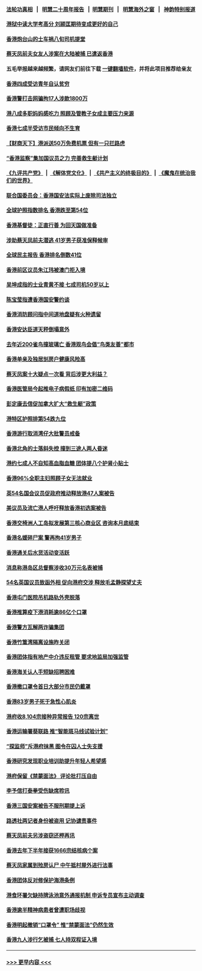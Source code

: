 #### [法轮功真相](https://github.com/gfw-breaker/truth/blob/master/README.md?t=0) &nbsp;&nbsp;|&nbsp;&nbsp; [明慧二十周年报告](https://github.com/gfw-breaker/mh-reports/blob/master/README.md?t=0) &nbsp;&nbsp;|&nbsp;&nbsp;[明慧期刊](https://github.com/gfw-breaker/mh-qikan) &nbsp;&nbsp;|&nbsp;&nbsp; [明慧海外之窗](https://github.com/gfw-breaker/mh-news/blob/master/README.md?t=0) &nbsp;&nbsp;|&nbsp;&nbsp; [神韵特别报道](https://github.com/gfw-breaker/mh-news/blob/master/shenyun.md?t=0)
#### [港狱中读大学考高分 刘颕匡期待变成更好的自己](../pages/nsc415/n13945348.md?t=03082143) 
#### [香港炮台山的士车祸八旬司机提堂](../pages/nsc415/n13945346.md?t=03082143) 
#### [蔡天凤前夫女友人涉案在大陆被捕 已遣返香港](../pages/nsc415/n13945340.md?t=03082143) 
#### 五毛举报越来越频繁，请网友们前往下载 [一键翻墙软件](https://github.com/gfw-breaker/ssr-accounts)，并将此项目推荐给亲友
#### [香港四成受访青年自认贫穷](../pages/nsc415/n13945334.md?t=03082143) 
#### [香港警打击网骗拘17人涉款1800万](../pages/nsc415/n13945332.md?t=03082143) 
#### [港八成多职妈妈感吃力 照顾及管教子女成主要压力来源](../pages/nsc415/n13945325.md?t=03082143) 
#### [香港七成半受访市民倾向不生育](../pages/nsc415/n13945299.md?t=03082143) 
#### [【财商天下】港派送50万免费机票 但有一只拦路虎](../pages/nsc415/n13945095.md?t=03082143) 
#### [“香港监察”集加国议员之力 完善救生艇计划](../pages/nsc415/n13945073.md?t=03082143) 
#### [《九评共产党》](https://github.com/begood0513/9ping.md/blob/master/README.md) &nbsp;|&nbsp; [《解体党文化》](../../../../jtdwh.md/blob/master/README.md)  &nbsp;|&nbsp; [《共产主义的终极目的》](../../../../gczydzjmd.md/blob/master/README.md) &nbsp;|&nbsp; [《魔鬼在统治我们的世界》](../../../../mgztzwmdsj.md/blob/master/README.md) 
#### [联合国委员会：香港国安法实际上废除司法独立](../pages/nsc415/n13944924.md?t=03082143) 
#### [全球护照指数排名 香港跌至第54位](../pages/nsc415/n13944583.md?t=03082143) 
#### [香港基督徒：正直行善 为回天国做准备](../pages/nsc415/n13944094.md?t=03082143) 
#### [涉助蔡天凤前夫潜逃 41岁男子获准保释候审](../pages/nsc415/n13944627.md?t=03082143) 
#### [全球民主报告 香港排名倒数41位](../pages/nsc415/n13944625.md?t=03082143) 
#### [香港前区议员朱江玮被澳门拒入境](../pages/nsc415/n13944621.md?t=03082143) 
#### [吴坤成指的士业青黄不接 七成司机50岁以上](../pages/nsc415/n13944616.md?t=03082143) 
#### [陈宝莹指遭香港国安警约谈](../pages/nsc415/n13944606.md?t=03082143) 
#### [香港消防顾问指中间道地盘疑有火种遗留](../pages/nsc415/n13944598.md?t=03082143) 
#### [香港安达臣道天秤倒塌意外](../pages/nsc415/n13944596.md?t=03082143) 
#### [去年近200雀鸟撞玻璃亡 香港观鸟会倡“鸟类友善”都市](../pages/nsc415/n13944584.md?t=03082143) 
#### [香港单亲及独居㓥房户健康风险高](../pages/nsc415/n13944557.md?t=03082143) 
#### [蔡天凤案十大疑点一次看 背后涉更大利益？](../pages/nsc415/n13944301.md?t=03082143) 
#### [香港医管局今起推电子病假纸 印有加密二维码](../pages/nsc415/n13943933.md?t=03082143) 
#### [彭定康去信促加拿大扩大“救生艇”政策](../pages/nsc415/n13943927.md?t=03082143) 
#### [港特区护照排第54跌九位](../pages/nsc415/n13943920.md?t=03082143) 
#### [香港游行取消湾仔大批警员戒备](../pages/nsc415/n13943911.md?t=03082143) 
#### [香港北角的士落斜失控 撞到三途人两人昏迷](../pages/nsc415/n13943908.md?t=03082143) 
#### [港约七成人不自知高血脂血糖 团体提八个护肾小贴士](../pages/nsc415/n13943903.md?t=03082143) 
#### [香港96%全职主妇照顾子女无法就业](../pages/nsc415/n13943890.md?t=03082143) 
#### [英54名国会议员促政府推动释放港47人案被告](../pages/nsc415/n13942858.md?t=03082143) 
#### [美议员及流亡港人呼吁释放香港初选案被告](../pages/nsc415/n13942984.md?t=03082143) 
#### [香港交椅洲人工岛拟发展第三核心商业区 咨询本月底结束](../pages/nsc415/n13941964.md?t=03082143) 
#### [香港名媛碎尸案 警再拘41岁男子](../pages/nsc415/n13941959.md?t=03082143) 
#### [香港通关后水货活动变活跃](../pages/nsc415/n13941960.md?t=03082143) 
#### [消息称港岛区总督察涉收30万元名表被捕](../pages/nsc415/n13941957.md?t=03082143) 
#### [54名英国议员致函外相 促向港府交涉 释放毛孟静探望丈夫](../pages/nsc415/n13941955.md?t=03082143) 
#### [香港屯门医院吊机路轨外壳脱落](../pages/nsc415/n13941954.md?t=03082143) 
#### [香港推算疫下港消耗逾86亿个口罩](../pages/nsc415/n13941944.md?t=03082143) 
#### [香港警方瓦解两诈骗集团](../pages/nsc415/n13941931.md?t=03082143) 
#### [香港竹篙湾隔离设施昨关闭](../pages/nsc415/n13941253.md?t=03082143) 
#### [香港团体指有地产中介违反租管 要求地监局加强监管](../pages/nsc415/n13941250.md?t=03082143) 
#### [香港海关认人手短缺招聘困难](../pages/nsc415/n13941230.md?t=03082143) 
#### [香港撤口罩令首日大部分市民仍戴罩](../pages/nsc415/n13941196.md?t=03082143) 
#### [香港83岁男子死于急性心肌炎](../pages/nsc415/n13941181.md?t=03082143) 
#### [港府收8,104宗接种异常报告 120宗离世](../pages/nsc415/n13941165.md?t=03082143) 
#### [香港运输署葵联路 推“智能斑马线试验计划”](../pages/nsc415/n13941171.md?t=03082143) 
#### [“探监师”斥港府抹黑 图令在囚人士失支援](../pages/nsc415/n13941159.md?t=03082143) 
#### [香港研究发现职业培训助提升年轻人希望感](../pages/nsc415/n13941054.md?t=03082143) 
#### [港府保留《禁蒙面法》 评论批打压自由](../pages/nsc415/n13941086.md?t=03082143) 
#### [李予信打泰拳受伤缺席聆讯](../pages/nsc415/n13940988.md?t=03082143) 
#### [香港三国安案被告不服刑期提上诉](../pages/nsc415/n13940380.md?t=03082143) 
#### [路透社两记者身份被盗用 记协谴责事件](../pages/nsc415/n13940372.md?t=03082143) 
#### [蔡天凤前夫另涉盗窃还柙再讯](../pages/nsc415/n13940334.md?t=03082143) 
#### [香港去年下半年接获1666宗结核病个案](../pages/nsc415/n13940327.md?t=03082143) 
#### [蔡天凤家属到殓房认尸 中午抵村屋外进行法事](../pages/nsc415/n13940314.md?t=03082143) 
#### [香港团体反对修保护海港条例](../pages/nsc415/n13940305.md?t=03082143) 
#### [港食环署欠缺持牌泳池意外通报机制 申诉专员宣布主动调查](../pages/nsc415/n13940300.md?t=03082143) 
#### [香港逾半精神病患者曾遭职场歧视](../pages/nsc415/n13940259.md?t=03082143) 
#### [香港明起撤销“口罩令” 惟“禁蒙面法”仍然生效](../pages/nsc415/n13939844.md?t=03082143) 
#### [香港九人涉行乞被捕 七人持双程证入境](../pages/nsc415/n13939795.md?t=03082143) 

----
#### [ >>> 更早内容 <<< ](../indexes/nsc415-earlier.md)
